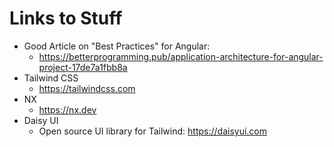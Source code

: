 # Links to Stuff

- Good Article on "Best Practices" for Angular:
  - https://betterprogramming.pub/application-architecture-for-angular-project-17de7a1fbb8a
- Tailwind CSS
  - https://tailwindcss.com
- NX
  - https://nx.dev
- Daisy UI
  - Open source UI library for Tailwind: https://daisyui.com

